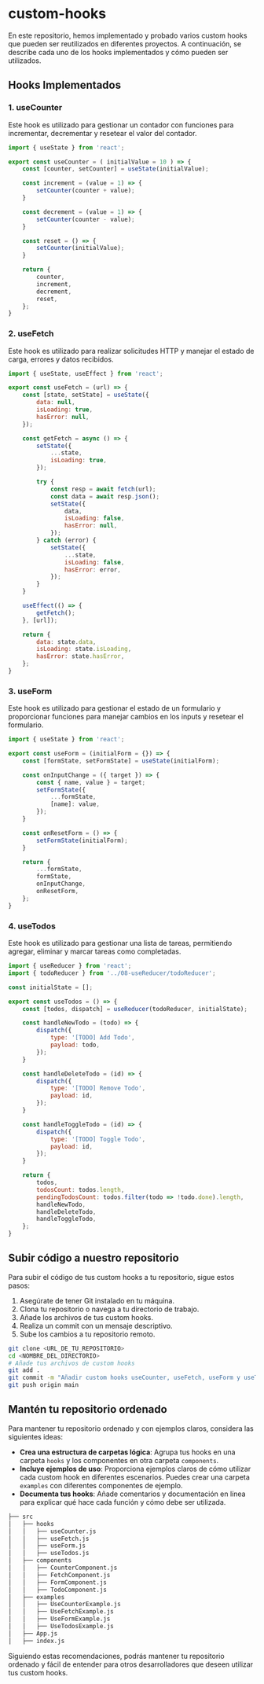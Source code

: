 # custom-hooks

En este repositorio, hemos implementado y probado varios custom hooks que pueden ser reutilizados en diferentes proyectos. A continuación, se describe cada uno de los hooks implementados y cómo pueden ser utilizados.

## Hooks Implementados

### 1. useCounter

Este hook es utilizado para gestionar un contador con funciones para incrementar, decrementar y resetear el valor del contador.

```javascript
import { useState } from 'react';

export const useCounter = ( initialValue = 10 ) => {
    const [counter, setCounter] = useState(initialValue);

    const increment = (value = 1) => {
        setCounter(counter + value);
    }

    const decrement = (value = 1) => {
        setCounter(counter - value);
    }

    const reset = () => {
        setCounter(initialValue);
    }

    return {
        counter,
        increment,
        decrement,
        reset,
    };
}
```

### 2. useFetch

Este hook es utilizado para realizar solicitudes HTTP y manejar el estado de carga, errores y datos recibidos.

```javascript
import { useState, useEffect } from 'react';

export const useFetch = (url) => {
    const [state, setState] = useState({
        data: null,
        isLoading: true,
        hasError: null,
    });

    const getFetch = async () => {
        setState({
            ...state,
            isLoading: true,
        });

        try {
            const resp = await fetch(url);
            const data = await resp.json();
            setState({
                data,
                isLoading: false,
                hasError: null,
            });
        } catch (error) {
            setState({
                ...state,
                isLoading: false,
                hasError: error,
            });
        }
    }

    useEffect(() => {
        getFetch();
    }, [url]);

    return {
        data: state.data,
        isLoading: state.isLoading,
        hasError: state.hasError,
    };
}
```

### 3. useForm

Este hook es utilizado para gestionar el estado de un formulario y proporcionar funciones para manejar cambios en los inputs y resetear el formulario.

```javascript
import { useState } from 'react';

export const useForm = (initialForm = {}) => {
    const [formState, setFormState] = useState(initialForm);

    const onInputChange = ({ target }) => {
        const { name, value } = target;
        setFormState({
            ...formState,
            [name]: value,
        });
    }

    const onResetForm = () => {
        setFormState(initialForm);
    }

    return {
        ...formState,
        formState,
        onInputChange,
        onResetForm,
    };
}
```

### 4. useTodos

Este hook es utilizado para gestionar una lista de tareas, permitiendo agregar, eliminar y marcar tareas como completadas.

```javascript
import { useReducer } from 'react';
import { todoReducer } from '../08-useReducer/todoReducer';

const initialState = [];

export const useTodos = () => {
    const [todos, dispatch] = useReducer(todoReducer, initialState);

    const handleNewTodo = (todo) => {
        dispatch({
            type: '[TODO] Add Todo',
            payload: todo,
        });
    }

    const handleDeleteTodo = (id) => {
        dispatch({
            type: '[TODO] Remove Todo',
            payload: id,
        });
    }

    const handleToggleTodo = (id) => {
        dispatch({
            type: '[TODO] Toggle Todo',
            payload: id,
        });
    }

    return {
        todos,
        todosCount: todos.length,
        pendingTodosCount: todos.filter(todo => !todo.done).length,
        handleNewTodo,
        handleDeleteTodo,
        handleToggleTodo,
    };
}
```

## Subir código a nuestro repositorio

Para subir el código de tus custom hooks a tu repositorio, sigue estos pasos:

1. Asegúrate de tener Git instalado en tu máquina.
2. Clona tu repositorio o navega a tu directorio de trabajo.
3. Añade los archivos de tus custom hooks.
4. Realiza un commit con un mensaje descriptivo.
5. Sube los cambios a tu repositorio remoto.

```sh
git clone <URL_DE_TU_REPOSITORIO>
cd <NOMBRE_DEL_DIRECTORIO>
# Añade tus archivos de custom hooks
git add .
git commit -m "Añadir custom hooks useCounter, useFetch, useForm y useTodos"
git push origin main
```

## Mantén tu repositorio ordenado

Para mantener tu repositorio ordenado y con ejemplos claros, considera las siguientes ideas:

- **Crea una estructura de carpetas lógica**: Agrupa tus hooks en una carpeta `hooks` y los componentes en otra carpeta `components`.
- **Incluye ejemplos de uso**: Proporciona ejemplos claros de cómo utilizar cada custom hook en diferentes escenarios. Puedes crear una carpeta `examples` con diferentes componentes de ejemplo.
- **Documenta tus hooks**: Añade comentarios y documentación en línea para explicar qué hace cada función y cómo debe ser utilizada.

```sh
├── src
│   ├── hooks
│   │   ├── useCounter.js
│   │   ├── useFetch.js
│   │   ├── useForm.js
│   │   ├── useTodos.js
│   ├── components
│   │   ├── CounterComponent.js
│   │   ├── FetchComponent.js
│   │   ├── FormComponent.js
│   │   ├── TodoComponent.js
│   ├── examples
│   │   ├── UseCounterExample.js
│   │   ├── UseFetchExample.js
│   │   ├── UseFormExample.js
│   │   ├── UseTodosExample.js
│   ├── App.js
│   ├── index.js
```

Siguiendo estas recomendaciones, podrás mantener tu repositorio ordenado y fácil de entender para otros desarrolladores que deseen utilizar tus custom hooks.
